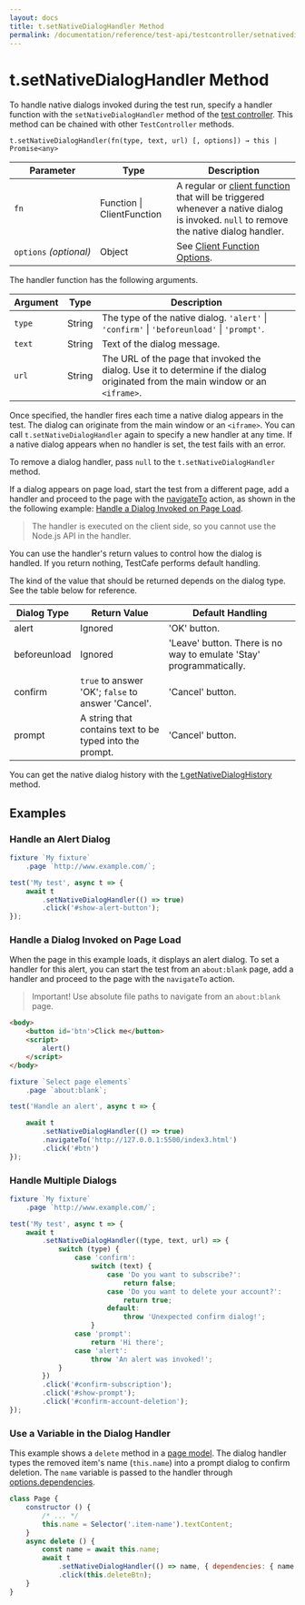 ```yaml
---
layout: docs
title: t.setNativeDialogHandler Method
permalink: /documentation/reference/test-api/testcontroller/setnativedialoghandler.html
---
```

# t.setNativeDialogHandler Method

To handle native dialogs invoked during the test run, specify a handler function
with the `setNativeDialogHandler` method of the
[test controller](README.md). This method can be chained with other `TestController` methods.

```text
t.setNativeDialogHandler(fn(type, text, url) [, options]) → this | Promise<any>
```

Parameter  | Type                           | Description
---------- | ------------------------------ | -------------
`fn`       | Function &#124; ClientFunction | A regular or [client function](../../../guides/basic-guides/obtain-client-side-info.md) that will be triggered whenever a native dialog is invoked. `null` to remove the native dialog handler.
`options`&#160;*(optional)*  | Object                         | See [Client Function Options](../clientfunction/constructor.md#options).

The handler function has the following arguments.

Argument | Type   | Description
-------- | ------ | -------------
`type`   | String | The type of the native dialog. `'alert'` &#124; `'confirm'` &#124; `'beforeunload'` &#124; `'prompt'`.
`text`   | String | Text of the dialog message.
`url`    | String | The URL of the page that invoked the dialog. Use it to determine if the dialog originated from the main window or an `<iframe>`.

Once specified, the handler fires each time a native dialog appears in the test. The dialog can originate from the main window or an `<iframe>`.
You can call `t.setNativeDialogHandler` again to specify a new handler at any time.
If a native dialog appears when no handler is set, the test fails with an error.

To remove a dialog handler, pass `null` to the `t.setNativeDialogHandler` method.

If a dialog appears on page load, start the test from a different page, add a handler and proceed to the page with the [navigateTo](./navigateto.md) action, as shown in the the following example: [Handle a Dialog Invoked on Page Load](#handle-a-dialog-invoked-on-page-load).

> The handler is executed on the client side, so you cannot use the Node.js API in the handler.

You can use the handler's return values to control how the dialog is handled.
If you return nothing, TestCafe performs default handling.

The kind of the value that should be returned depends on the dialog type. See the table below for reference.

Dialog Type  | Return Value                                             | Default Handling
------------ | -------------------------------------------------------- | --------------
alert        | Ignored                                                  | 'OK' button.
beforeunload | Ignored                                                  | 'Leave' button. There is no way to emulate 'Stay' programmatically.
confirm      | `true` to answer 'OK'; `false` to answer 'Cancel'.       | 'Cancel' button.
prompt       | A string that contains text to be typed into the prompt. | 'Cancel' button.

You can get the native dialog history with the [t.getNativeDialogHistory](getnativedialoghistory.md) method.

## Examples

### Handle an Alert Dialog

```js
fixture `My fixture`
    .page `http://www.example.com/`;

test('My test', async t => {
    await t
        .setNativeDialogHandler(() => true)
        .click('#show-alert-button');
});
```

### Handle a Dialog Invoked on Page Load

When the page in this example loads, it displays an alert dialog. To set a handler for this alert, you can start the test from an `about:blank` page, add a handler and proceed to the page with the `navigateTo` action.

> Important! Use absolute file paths to navigate from an `about:blank` page.

```html
<body>
    <button id='btn'>Click me</button>
    <script>
        alert()
    </script>
</body>
```

```js
fixture `Select page elements`
    .page `about:blank`;

test('Handle an alert', async t => {

    await t
        .setNativeDialogHandler(() => true)
        .navigateTo('http://127.0.0.1:5500/index3.html')
        .click('#btn')
});
```

### Handle Multiple Dialogs

```js
fixture `My fixture`
    .page `http://www.example.com/`;

test('My test', async t => {
    await t
        .setNativeDialogHandler((type, text, url) => {
            switch (type) {
                case 'confirm':
                    switch (text) {
                        case 'Do you want to subscribe?':
                            return false;
                        case 'Do you want to delete your account?':
                            return true;
                        default:
                            throw 'Unexpected confirm dialog!';
                    }
                case 'prompt':
                    return 'Hi there';
                case 'alert':
                    throw 'An alert was invoked!';
            }
        })
        .click('#confirm-subscription');
        .click('#show-prompt');
        .click('#confirm-account-deletion');
});
```

### Use a Variable in the Dialog Handler

This example shows a `delete` method in a [page model](../../../guides/concepts/page-model.md). The dialog handler types the removed item's name (`this.name`) into a prompt dialog to confirm deletion. The `name` variable is passed to the handler through [options.dependencies](../clientfunction/constructor.md#optionsdependencies).

```js
class Page {
    constructor () {
        /* ... */
        this.name = Selector('.item-name').textContent;
    }
    async delete () {
        const name = await this.name;
        await t
            .setNativeDialogHandler(() => name, { dependencies: { name }})
            .click(this.deleteBtn);
    }
}
```
